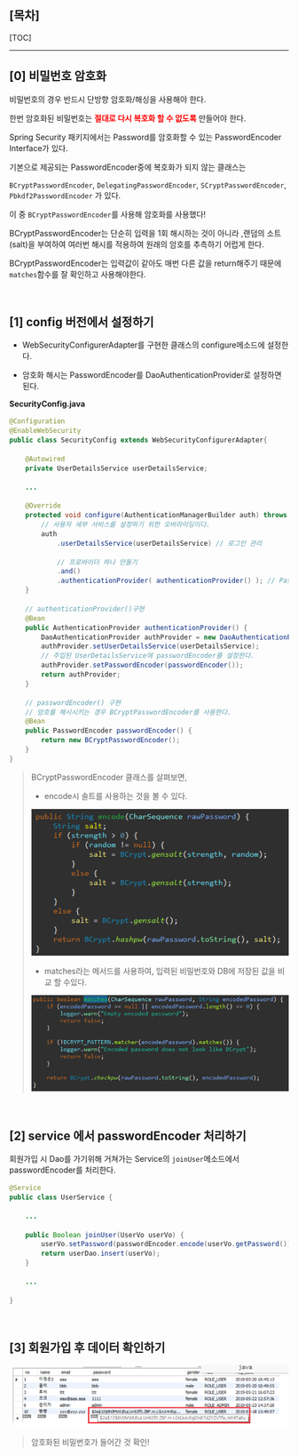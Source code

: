 <br>

## [목차]

[TOC]

---

## [0]  비밀번호 암호화

비밀번호의 경우 반드시 단방향 암호화/해싱을 사용해야 한다.

한번 암호화된 비밀번호는 <b style="color:red">절대로 다시 복호화 할 수 없도록</b> 만들어야 한다.

Spring Security 패키지에서는 Password를 암호화할 수 있는 PasswordEncoder Interface가 있다.

기본으로 제공되는 PasswordEncoder중에 복호화가 되지 않는 클래스는

`BCryptPasswordEncoder`, `DelegatingPasswordEncoder`, `SCryptPasswordEncoder`, `Pbkdf2PasswordEncoder` 가 있다. 

이 중 `BCryptPasswordEncoder`를 사용해 암호화를 사용했다!

BCryptPasswordEncoder는 단순히 입력을 1회 해시하는 것이 아니라 ,랜덤의 소트(salt)을 부여하여 여러번 해시를 적용하여 원래의 암호를 추측하기 어럽게 한다.

BCryptPasswordEncoder는 입력값이 같아도 매번 다른 값을 return해주기 때문에 `matches`함수를 잘 확인하고 사용해야한다.

<br>

## [1] config 버전에서 설정하기

- WebSecurityConfigurerAdapter를 구현한 클래스의 configure메소드에 설정한다.

- 암호화 해시는 PasswordEncoder를 DaoAuthenticationProvider로 설정하면 된다.

**SecurityConfig.java**

```java
@Configuration
@EnableWebSecurity
public class SecurityConfig extends WebSecurityConfigurerAdapter{
    
    @Autowired
	private UserDetailsService userDetailsService;

    ...
        
    @Override
    protected void configure(AuthenticationManagerBuilder auth) throws Exception {
        // 사용자 세부 서비스를 설정하기 위한 오버라이딩이다.
        auth
            .userDetailsService(userDetailsService) // 로그인 관리

            // 프로바이더 하나 만들기
            .and()
            .authenticationProvider( authenticationProvider() ); // Password Encoding 관리
    }

    // authenticationProvider()구현
    @Bean
    public AuthenticationProvider authenticationProvider() {
        DaoAuthenticationProvider authProvider = new DaoAuthenticationProvider();
        authProvider.setUserDetailsService(userDetailsService); 
        // 주입된 UserDetailsService에 passwordEncoder를 설정한다.
        authProvider.setPasswordEncoder(passwordEncoder());
        return authProvider;
    }

    // passwordEncoder() 구현
    // 암호를 해시시키는 경우 BCryptPasswordEncoder를 사용한다. 
    @Bean
    public PasswordEncoder passwordEncoder() {
        return new BCryptPasswordEncoder();
    }
}
```

> BCryptPasswordEncoder 클래스를 살펴보면,
>
> - encode시 솔트를 사용하는 것을 볼 수 있다.
>
> ![1563445585080](assets/1563445585080.png)
>
> - matches라는 메서드를 사용하여, 입력된 비밀번호와 DB에 저장된 값을 비교 할 수있다.
>
> ![1563445716966](assets/1563445716966.png)

<br>

## [2] service 에서 passwordEncoder 처리하기

회원가입 시 Dao를 가기위해 거쳐가는 Service의 `joinUser`메소드에서 passwordEncoder를 처리한다.

```java
@Service
public class UserService {

    ...
        
    public Boolean joinUser(UserVo userVo) {
        userVo.setPassword(passwordEncoder.encode(userVo.getPassword()));
        return userDao.insert(userVo);
    }
    
    ...
        
}
```

<br>

## [3] 회원가입 후 데이터 확인하기

![1563445202318](assets/1563445202318.png)

> 암호화된 비밀번호가 들어간 것 확인!



<br>

<br>






